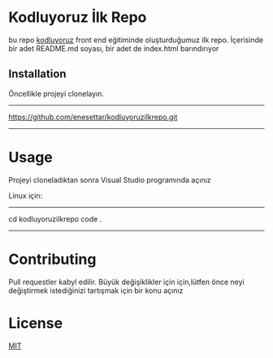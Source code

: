 # Kodluyoruz İlk Repo

bu repo [kodluyoruz]() front end eğitiminde oluşturduğumuz ilk repo. İçerisinde bir adet README.md soyası, bir adet de index.html barındırıyor

## Installation

Öncellikle projeyi clonelayın.
***
https://github.com/enesettar/kodluyoruzilkrepo.git
***

# Usage

Projeyi cloneladıktan sonra Visual Studio programında açınız

Linux için:
***
cd kodluyoruzilkrepo
code .
***

# Contributing

Pull requestler kabyl edilir. Büyük değişiklikler için için,lütfen önce neyi değiştirmek istediğinizi tartışmak için bir konu açınız

# License
[MIT]()
